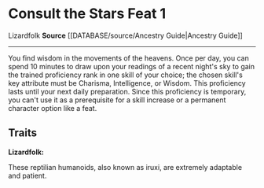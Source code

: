 ﻿---
actions: null
cost: null
element: null
feat: Consult the Stars
frequency: null
heighten_level: null
id: '2402'
level: '1'
name: Consult the Stars
prerequisite: null
rarity: Common
requirement: null
rus_type_level: null
school: null
source: '[[DATABASE/source/Ancestry Guide|Ancestry Guide]]'
subcategory: null
trait:
- '[[DATABASE/trait/Lizardfolk|Lizardfolk]]'
trigger: null
type: Feat

---
# Consult the Stars <span class="item-type">Feat 1</span>

<span class="item-trait">Lizardfolk</span>
**Source** [[DATABASE/source/Ancestry Guide|Ancestry Guide]]

---
You find wisdom in the movements of the heavens. Once per day, you can spend 10 minutes to draw upon your readings of a recent night's sky to gain the trained proficiency rank in one skill of your choice; the chosen skill's key attribute must be Charisma, Intelligence, or Wisdom. This proficiency lasts until your next daily preparation. Since this proficiency is temporary, you can't use it as a prerequisite for a skill increase or a permanent character option like a feat.

## Traits

**Lizardfolk:**

These reptilian humanoids, also known as iruxi, are extremely adaptable and patient.